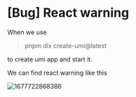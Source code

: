 # [Bug] React warning

When we use

> pnpm dlx create-umi@latest

to create umi app and start it.

We can find react warning like this

![1677722868386](https://user-images.githubusercontent.com/35324282/222313241-9d3a8461-dfc5-4179-ab34-6ce66b0ec263.jpg)
